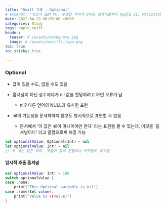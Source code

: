 ```yaml
---
title: "Swift 기초 : Optional"
# excerpt: "최초의 IBM PC, 수많은 역사적 8비트 컴퓨터들부터 Apple II, Macintosh를 비롯한 애플의 살아있는 역사, Thinkpad 시리즈와 예전에 사용했던 소형 전자기기들을 직접 마음대로 만져보고 경험할 수 있는 제로하나 컴퓨터박물관을 방문한 후기입니다."
date: 2022-04-29 06:00:00 +0900
categories: Study
tags: apple swift
header:
  teaser: # /assets/backquote.jpg
  image: # /assets/mozilla_logo.png 
toc: true  
toc_sticky: true 

---
```


### Optional

- 값이 있을 수도, 없을 수도 있음
- 옵셔널이 아닌 상수에다가 nil 값을 할당하려고 하면 오류가 남
  - nil? 다른 언어의 NULL과 유사한 표현

- nil의 가능성을 문서화하지 않고도 명시적으로 표현할 수 있음
  - 문서에서 '이 값은 nil이 아니어야만 한다' 라는 표현을 볼 수 있는데, 이것을 '옵셔널이다' 라고 말함으로써 해결 가능


```swift
let optionalValue: Optional<Int> = nil
let optionalValue: Int? = nil
// 두 개는 같은 의미. 윗줄이 정식 문법이나 아랫줄도 유효함
```



#### 암시적 추출 옵셔널

```swift
var optionalValue: Int! = 100
switch optionalValue {
case .none:
    print("This Optional variable is nil")
case .some(let value):
    print("Value is \(value)")
}
```



